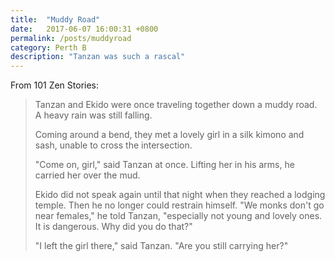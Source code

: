 ```yaml
---
title:  "Muddy Road"
date:   2017-06-07 16:00:31 +0800
permalink: /posts/muddyroad
category: Perth B
description: "Tanzan was such a rascal"
---
```

From 101 Zen Stories:

> Tanzan and Ekido were once traveling together down a muddy road. A heavy rain was still falling.
>
> Coming around a bend, they met a lovely girl in a silk kimono and sash, unable to cross the intersection.
>
> "Come on, girl," said Tanzan at once. Lifting her in his arms, he carried her over the mud.
>
> Ekido did not speak again until that night when they reached a lodging temple. Then he no longer could restrain himself. "We monks don't go near females," he told Tanzan, "especially not young and lovely ones. It is dangerous. Why did you do that?"
>
> "I left the girl there," said Tanzan. "Are you still carrying her?"
